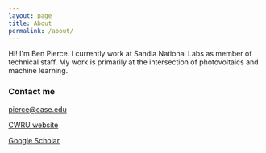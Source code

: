 ```yaml
---
layout: page
title: About
permalink: /about/
---
```


Hi! I'm Ben Pierce. I currently work at Sandia National Labs as member of technical staff. My work is primarily at the intersection of photovoltaics and machine learning. 


### Contact me

[pierce@case.edu](mailto:pierce@case.edu)

[CWRU website](https://engineering.case.edu/centers/sdle/ben-pierce)

[Google Scholar](https://scholar.google.com/citations?user=p5JgCqMAAAAJ&hl=en&oi=sra)
